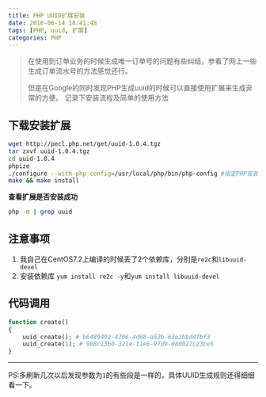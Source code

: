 ```yaml
---
title: PHP UUID扩展安装
date: 2016-06-14 18:41:48
tags: [PHP, uuid, 扩展]
categories: PHP
---
```


> 在使用到订单业务的时候生成唯一订单号的问题有些纠结，参看了网上一些生成订单流水号的方法感觉还行。
> 
> 但是在Google的同时发现PHP生成uuid的时候可以直接使用扩展来生成非常的方便。
> 记录下安装流程及简单的使用方法

<!-- more -->

## 下载安装扩展
```sh
wget http://pecl.php.net/get/uuid-1.0.4.tgz
tar zxvf uuid-1.0.4.tgz
cd uuid-1.0.4
phpize
./configure --with-php-config=/usr/local/php/bin/php-config #指定PHP安装路径
make && make install
```
**查看扩展是否安装成功**
```sh
php -m | grep uuid
```

## 注意事项
1. 我自己在CentOS7.2上编译的时候丢了2个依赖库，分别是`re2c`和`libuuid-devel`
2. 安装依赖库 `yum install re2c -y`和`yum install libuuid-devel`

## 代码调用
```php
function create()
{
    uuid_create(); # b6489492-4706-4d68-a52b-63e2bbddfbf3
    uuid_create(1); # 908c13b0-321e-11e6-97d9-080027c23ce5
}
```
---
PS:多刷新几次以后发现参数为`1`的有些段是一样的，具体UUID生成规则还得细细看一下。



